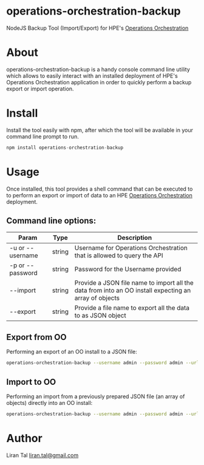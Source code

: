 
# operations-orchestration-backup
NodeJS Backup Tool (Import/Export) for HPE's [Operations Orchestration](https://hpln.hpe.com/group/operations-orchestration)

# About
operations-orchestration-backup is a handy console command line utility which allows to easily interact with an installed deployment of HPE's Operations Orchestration application in order to quickly perform a backup export or import operation.

# Install
Install the tool easily with npm, after which the tool will be available in your command line prompt to run.

```javascript
npm install operations-orchestration-backup
```

# Usage
Once installed, this tool provides a shell command that can be executed to to perform an export or import of data to an HPE [Operations Orchestration](https://hpln.hpe.com/group/operations-orchestration) deployment.

## Command line options:
| Param | Type | Description |
| --- | --- | --- |
| -u or --username | string | Username for Operations Orchestration that is allowed to query the API |
| -p or --password | string | Password for the Username provided |
| --import | string | Provide a JSON file name to import all the data from into an OO install expecting an array of objects |
| --export | string | Provide a file name to export all the data to as JSON object |


## Export from OO 
Performing an export of an OO install to a JSON file:
```bash
operations-orchestration-backup --username admin --password admin --url http://localhost:8050 --export mydata.json
```

## Import to OO
Performing an import from a previously prepared JSON file (an array of objects) directly into an OO install:
```bash
operations-orchestration-backup --username admin --password admin --url http://localhost:8050 --import mydata.json
```



# Author
Liran Tal <liran.tal@gmail.com>
